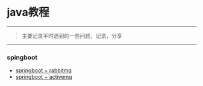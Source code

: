 # java教程

---
>主要记录平时遇到的一些问题，记录，分享
---

### spingboot
- [springboot + rabbitmq](./springboot_rabbitmq.md)
- [springboot + activemq](./springboot_activemq.md)